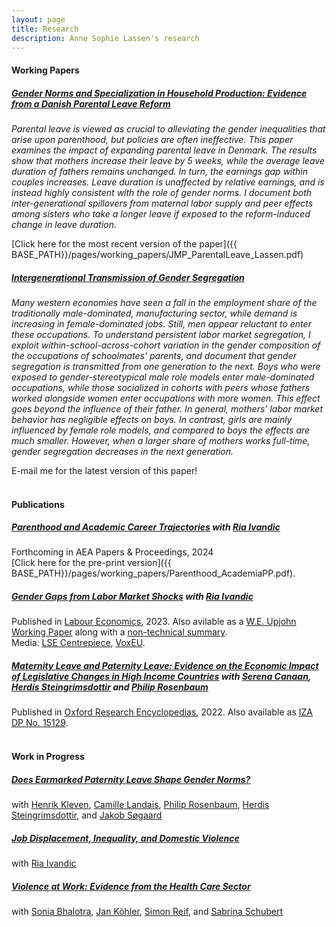 ```yaml
---
layout: page
title: Research
description: Anne Sophie Lassen's research
---
```

#### Working Papers
##### <u>Gender Norms and Specialization in Household Production: Evidence from a Danish Parental Leave Reform</u>
*Parental leave is viewed as crucial to alleviating the gender inequalities that arise upon parenthood, but policies are often ineffective. This paper examines the impact of expanding parental leave in Denmark. The results show that mothers increase their
leave by 5 weeks, while the average leave duration of fathers remains unchanged. In turn, the earnings gap within couples increases. Leave duration is unaffected by relative earnings, and is instead highly consistent with the role of gender norms. 
I document both inter-generational spillovers from maternal labor supply and peer effects among sisters who take a longer leave if exposed to the reform-induced change in leave duration.*<br>

[Click here for the most recent version of the paper]({{ BASE_PATH}}/pages/working_papers/JMP_ParentalLeave_Lassen.pdf) 
<br>

##### <u>Intergenerational Transmission of Gender Segregation</u> 
*Many western economies have seen a fall in the employment share of the traditionally male-dominated, manufacturing sector, while demand is increasing in female-dominated jobs. Still, men appear reluctant to enter these occupations. To understand persistent labor market segregation, I exploit within-school-across-cohort variation in the gender composition
of the occupations of schoolmates' parents, and document that gender segregation is transmitted from one generation to the next. Boys who were exposed to gender-stereotypical male role models enter male-dominated occupations, while those socialized in cohorts with peers whose fathers worked alongside women enter occupations with more women. This effect 
goes beyond the influence of their father. In general, mothers' labor market behavior has negligible effects on boys. In contrast, girls are mainly influenced by female role models, and compared to boys the effects are much smaller. However, when a larger share of mothers works full-time, gender segregation decreases in the next generation.*

E-mail me for the latest version of this paper!
<br>
<br>
#### Publications
##### <u> Parenthood and Academic Career Trajectories</u> with <a href="https://sites.google.com/site/riaivandic/home"> Ria Ivandic</a> <br>
Forthcoming in AEA Papers & Proceedings, 2024 <br>
[Click here for the pre-print version]({{ BASE_PATH}}/pages/working_papers/Parenthood_AcademiaPP.pdf).
<br>
##### <u>Gender Gaps from Labor Market Shocks</u> with <a href="https://sites.google.com/site/riaivandic/home"> Ria Ivandic</a> 
Published in <a href="https://www.sciencedirect.com/science/article/pii/S0927537123000696"> Labour Economics</a>, 2023. Also avilable as a <a href="https://research.upjohn.org/up_workingpapers/387/"> W.E. Upjohn Working Paper</a> along with a <a href="https://research.upjohn.org/up_policybriefs/60/">non-technical summary</a>.<br> 
Media: <a href="https://cep.lse.ac.uk/pubs/download/cp672.pdf">LSE Centrepiece</a>, <a href="https://cepr.org/voxeu/columns/gender-gaps-labour-market-shocks">VoxEU</a>.
<br> 
##### <u>Maternity Leave and Paternity Leave: Evidence on the Economic Impact of Legislative Changes in High Income Countries</u> with <a href="https://sites.google.com/site/serenacanaan87/home"> Serena Canaan</a>, <a href="https://sites.google.com/site/herdissteingrimsdottir/home"> Herdis Steingrimsdottir</a> and <a href="https://sites.google.com/site/philrosenbaum/"> Philip Rosenbaum</a> <br>
Published in <a href="https://oxfordre.com/economics/view/10.1093/acrefore/9780190625979.001.0001/acrefore-9780190625979-e-806?rskey=UvlZyC"> Oxford Research Encyclopedias</a>, 2022. Also available as [IZA DP No. 15129]({{BASE_PATH}}/pages/working_papers/Leave_Litreview_IZA_DP.pdf).
<br>
<br>

#### Work in Progress

##### <u>Does Earmarked Paternity Leave Shape Gender Norms?</u>
with <a href="https://www.henrikkleven.com/">Henrik Kleven</a>, <a href="https://app.scholarsite.io/camille-landais">Camille Landais</a>, <a href="https://sites.google.com/site/philrosenbaum/"> Philip Rosenbaum</a>, <a href="https://sites.google.com/site/herdissteingrimsdottir/home"> Herdis Steingrimsdottir</a>, and <a href="https://jakobsogaard.com/">Jakob Søgaard</a>

##### <u>Job Displacement, Inequality, and Domestic Violence</u>
with <a href="https://sites.google.com/site/riaivandic/home"> Ria Ivandic</a> <br>

##### <u>Violence at Work: Evidence from the Health Care Sector</u>
with <a href="https://sites.google.com/site/srbhalotra/">Sonia Bhalotra</a>,  <a href="https://www.zew.de/en/team/jkh">Jan Köhler</a>, <a href="http://simonreif.eu/">Simon Reif</a>, and <a href="https://www.zew.de/en/team/ssu">Sabrina Schubert</a>
	

<!-- Note: this is how to write a comment in HTML. Everything in here won't show up on your webpage.-->

<!--
To increase the size of the title, use fewer # in front of the paper title.
To decrease the size of the title, use more #. 
To remove the italics, remove the * before and after the description
To remove the underline from the title, remove the <u> tags (<u> and </u>)
-->